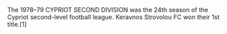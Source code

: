 The 1978–79 CYPRIOT SECOND DIVISION was the 24th season of the Cypriot second-level football league. Keravnos Strovolou FC won their 1st title.[1]
